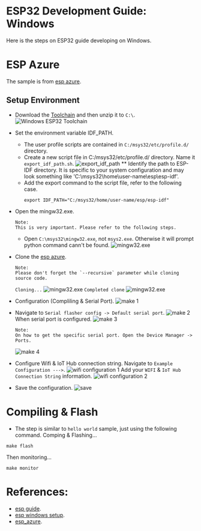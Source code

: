 # ESP32 Development Guide: Windows 
Here is the steps on ESP32 guide developing on Windows.

# ESP Azure
The sample is from [esp azure](https://github.com/espressif/esp-azure).

## Setup Environment
* Download the [Toolchain](https://dl.espressif.com/dl/esp32_win32_msys2_environment_and_toolchain-20181001.zip) and then unzip it to `C:\`.
![Windows ESP32 Toolchain](/windows/1.png)

* Set the environment variable IDF_PATH.
  * The user profile scripts are contained in `C:/msys32/etc/profile.d/` directory.
  * Create a new script file in C:/msys32/etc/profile.d/ directory. Name it `export_idf_path.sh`.
  ![export_idf_path](/windows/2.png)
  ** Identify the path to ESP-IDF directory. It is specific to your system configuration and may look something like 'C:\msys32\home\user-name\esp\esp-idf'.
  * Add the export command to the script file, refer to the following case.
    ```
    export IDF_PATH="C:/msys32/home/user-name/esp/esp-idf"
    ```
* Open the mingw32.exe.
  ```
  Note: 
  This is very important. Please refer to the following steps.  
  ```
  * Open `C:\msys32\mingw32.exe`, not `msys2.exe`. Otherwise it will prompt python command cann't be found.
  ![mingw32.exe](/windows/3.png)
* Clone the [esp azure](https://github.com/espressif/esp-azure).
  ```
  Note:
  Please don't forget the `--recursive` parameter while cloning source code.
  ```
  `Cloning...`
  ![mingw32.exe](/windows/13.png)
  `Completed clone`
  ![mingw32.exe](/windows/14.png)
* Configuration (Compliling & Serial Port).
  ![make 1 ](/windows/15.png)
* Navigate to `Serial flasher config -> Default serial port`.
  ![make 2](/windows/17.png)
   When serial port is configured.
  ![make 3](/windows/16.png)
  ```
  Note:
  On how to get the specific serial port. Open the Device Manager -> Ports.
  ```
  ![make 4](/windows/6.png)
* Configure Wifi & IoT Hub connection string.
  Navigate to `Example Configuration --->`.
  ![wifi configuration 1](/windows/18.png)
  Add your `WIFI` & `IoT Hub Connection String` information.
  ![wifi configuration 2](/windows/19.png)
  
* Save the configuration.
  ![save](/windows/20.png)
  
# Compiling & Flash
 * The step is similar to `hello world` sample, just using the following command.
  Comping & Flashing...
  ```
  make flash
  ```
  Then monitoring... 
  ```
  make monitor
  ```
  
  # References:
  * [esp guide](https://docs.espressif.com/projects/esp-idf/en/latest/get-started/index.html).
  * [esp windows setup](https://docs.espressif.com/projects/esp-idf/en/latest/get-started/windows-setup.html).
  * [esp_azure](https://github.com/espressif/esp-azure).
  
  
  
